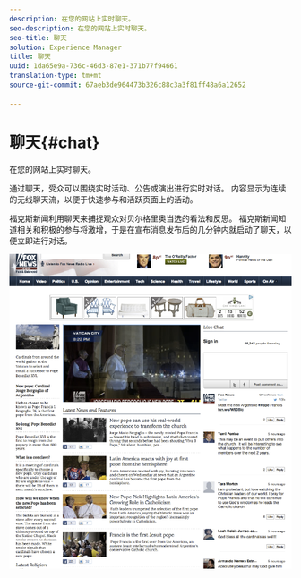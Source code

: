 ```yaml
---
description: 在您的网站上实时聊天。
seo-description: 在您的网站上实时聊天。
seo-title: 聊天
solution: Experience Manager
title: 聊天
uuid: 1da65e9a-736c-46d3-87e1-371b77f94661
translation-type: tm+mt
source-git-commit: 67aeb3de964473b326c88c3a3f81ff48a6a12652

---
```



# 聊天{#chat}

在您的网站上实时聊天。

通过聊天，受众可以围绕实时活动、公告或演出进行实时对话。 内容显示为连续的无线聊天流，以便于快速参与和活跃页面上的活动。

福克斯新闻利用聊天来捕捉观众对贝尔格里奥当选的看法和反思。 福克斯新闻知道相关和积极的参与将激增，于是在宣布消息发布后的几分钟内就启动了聊天，以便立即进行对话。

![](assets/chat_example.png)

